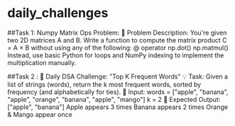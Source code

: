 # daily_challenges


##Task 1: Numpy Matrix Ops
Problem: 📘 Problem Description:
You're given two 2D matrices A and B. Write a function to compute the matrix product C = A × B without using any of the following:
    @ operator
    np.dot()
    np.matmul()
Instead, use basic Python for loops and NumPy indexing to implement the multiplication manually.


##Task 2 : 🧠 Daily DSA Challenge: "Top K Frequent Words"
💡 Task:
Given a list of strings (words), return the k most frequent words, sorted by frequency (and alphabetically for ties).
📝 Input:
words = ["apple", "banana", "apple", "orange", "banana", "apple", "mango"]
k = 2
🎯 Expected Output:
["apple", "banana"]
Apple appears 3 times
Banana appears 2 times
Orange & Mango appear once
